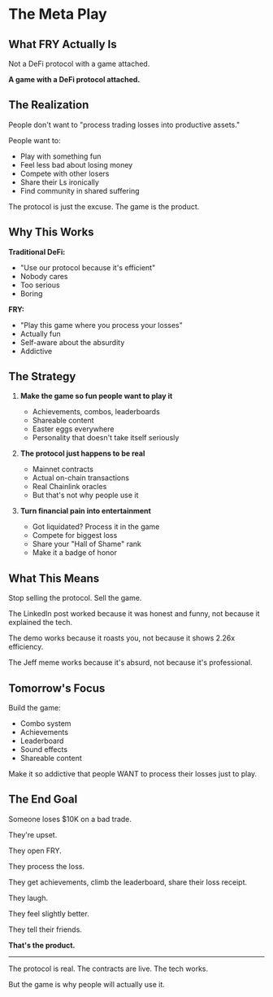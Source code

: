 # The Meta Play

## What FRY Actually Is

Not a DeFi protocol with a game attached.

**A game with a DeFi protocol attached.**

## The Realization

People don't want to "process trading losses into productive assets."

People want to:
- Play with something fun
- Feel less bad about losing money
- Compete with other losers
- Share their Ls ironically
- Find community in shared suffering

The protocol is just the excuse. The game is the product.

## Why This Works

**Traditional DeFi:**
- "Use our protocol because it's efficient"
- Nobody cares
- Too serious
- Boring

**FRY:**
- "Play this game where you process your losses"
- Actually fun
- Self-aware about the absurdity
- Addictive

## The Strategy

1. **Make the game so fun people want to play it**
   - Achievements, combos, leaderboards
   - Shareable content
   - Easter eggs everywhere
   - Personality that doesn't take itself seriously

2. **The protocol just happens to be real**
   - Mainnet contracts
   - Actual on-chain transactions
   - Real Chainlink oracles
   - But that's not why people use it

3. **Turn financial pain into entertainment**
   - Got liquidated? Process it in the game
   - Compete for biggest loss
   - Share your "Hall of Shame" rank
   - Make it a badge of honor

## What This Means

Stop selling the protocol. Sell the game.

The LinkedIn post worked because it was honest and funny, not because it explained the tech.

The demo works because it roasts you, not because it shows 2.26x efficiency.

The Jeff meme works because it's absurd, not because it's professional.

## Tomorrow's Focus

Build the game:
- Combo system
- Achievements  
- Leaderboard
- Sound effects
- Shareable content

Make it so addictive that people WANT to process their losses just to play.

## The End Goal

Someone loses $10K on a bad trade.

They're upset.

They open FRY.

They process the loss.

They get achievements, climb the leaderboard, share their loss receipt.

They laugh.

They feel slightly better.

They tell their friends.

**That's the product.**

---

The protocol is real. The contracts are live. The tech works.

But the game is why people will actually use it.
